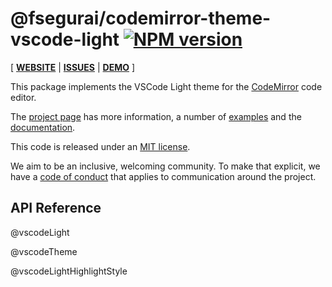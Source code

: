 <!-- NOTE: README.md is generated from src/README.md -->

# @fsegurai/codemirror-theme-vscode-light [![NPM version](https://img.shields.io/npm/v/@fsegurai/codemirror-theme-vscode-light.svg)](https://www.npmjs.org/package/@fsegurai/codemirror-theme-vscode-light)

[ [**WEBSITE**](https://codemirror.net/6/) | [**ISSUES**](https://github.com/codemirror/codemirror.next/issues) | [**DEMO**](https://fsegurai.github.io/codemirror-themes/) ]

This package implements the VSCode Light theme for the
[CodeMirror](https://codemirror.net/6/) code editor.

The [project page](https://codemirror.net/6/) has more information, a
number of [examples](https://codemirror.net/6/examples/) and the
[documentation](https://codemirror.net/6/docs/).

This code is released under an
[MIT license](https://github.com/fsegurai/cm6-themes/tree/main/LICENSE).

We aim to be an inclusive, welcoming community. To make that explicit,
we have a [code of
conduct](http://contributor-covenant.org/version/1/1/0/) that applies
to communication around the project.

## API Reference

@vscodeLight

@vscodeTheme

@vscodeLightHighlightStyle